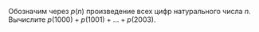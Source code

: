 Обозначим через $p(n)$ произведение всех цифр натурального числа $n$. Вычислите $p(1000) + p(1001) + \ldots + p(2003)$.